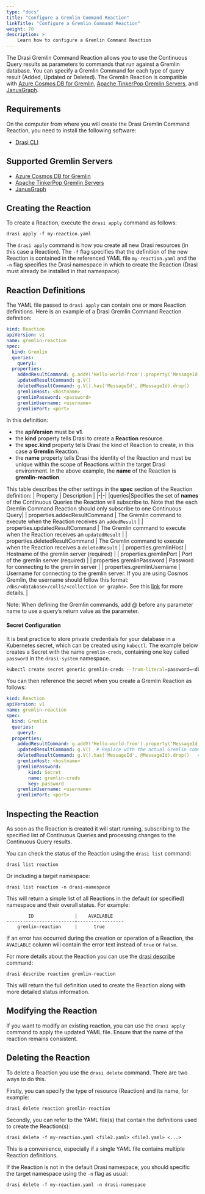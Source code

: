 ```yaml
---
type: "docs"
title: "Configure a Gremlin Command Reaction"
linkTitle: "Configure a Gremlin Command Reaction"
weight: 70
description: >
    Learn how to configure a Gremlin Command Reaction
---
```


The Drasi Gremlin Command Reaction allows you to use the Continuous Query results as parameters to commands that run against a Gremlin database. You can specify a Gremlin Command for each type of query result (Added, Updated or Deleted). The Gremlin Reaction is compatible with [Azure Cosmos DB for Gremlin](https://learn.microsoft.com/en-us/azure/cosmos-db/gremlin/introduction), [Apache TinkerPop Gremlin Servers](https://tinkerpop.apache.org/docs/3.4.4/reference/#gremlin-server), and [JanusGraph](https://janusgraph.org/).

## Requirements
On the computer from where you will create the Drasi Gremlin Command Reaction, you need to install the following software:
- [Drasi CLI](/reference/command-line-interface/) 

## Supported Gremlin Servers
- [Azure Cosmos DB for Gremlin](https://learn.microsoft.com/en-us/azure/cosmos-db/gremlin/introduction) 
- [Apache TinkerPop Gremlin Servers](https://tinkerpop.apache.org/docs/3.4.4/reference/#gremlin-server)
- [JanusGraph](https://janusgraph.org/)

## Creating the Reaction
To create a Reaction, execute the `drasi apply` command as follows:

```text
drasi apply -f my-reaction.yaml
```

The `drasi apply` command is how you create all new Drasi resources (in this case a Reaction). The `-f` flag specifies that the definition of the new Reaction is contained in the referenced YAML file `my-reaction.yaml` and the `-n` flag specifies the Drasi namespace in which to create the Reaction (Drasi must already be installed in that namespace).

## Reaction Definitions
The YAML file passed to `drasi apply` can contain one or more Reaction definitions. Here is an example of a Drasi Gremlin Command Reaction definition:
```yaml
kind: Reaction
apiVersion: v1
name: gremlin-reaction
spec:
  kind: Gremlin
  queries:
    query1:
  properties: 
    addedResultCommand: g.addV('Hello-world-from').property('MessageId', @MessageId).property('name',@MessageFrom)
    updatedResultCommand: g.V()
    deletedResultCommand: g.V().has('MessageId', @MessageId).drop()
    gremlinHost: <hostname>
    gremlinPassword: <password>
    gremlinUsername: <username>
    gremlinPort: <port>
```

In this definition: 
- the **apiVersion** must be **v1**.
- the **kind** property tells Drasi to create a **Reaction** resource.
- the **spec.kind** property tells Drasi the kind of Reaction to create, in this case a **Gremlin** Reaction. 
- the **name** property tells Drasi the identity of the Reaction and must be unique within the scope of Reactions within the target Drasi environment. In the above example, the **name** of the Reaction is **gremlin-reaction**.

This table describes the other settings in the **spec** section of the Reaction definition:
| Property | Description |
|-|-|
|queries|Specifies the set of **names** of the Continuous Queries the Reaction will subscribe to. Note that the each Gremlin Command Reaction should only subscribe to one Continuous Query|
| properties.addedResultCommand | The Gremlin command to execute when the Reaction receives an `addedResult` |
| properties.updatedResultCommand | The Gremlin command to execute when the Reaction receives an `updatedResult` |
| properties.deletedResultCommand | The Gremlin command to execute when the Reaction receives a `deletedResult` |
| properties.gremlinHost | Hostname of the gremlin server (required) |
| properties.gremlinPort | Port of the gremlin server (required) |
| properties.gremlinPassword | Password for connecting to the gremlin server |
| properties.gremlinUsername | Username for connecting to the gremlin server. If you are using Cosmos Gremlin, the username should follow this format: `/dbs/<database>/colls/<collection or graphs>`. See this [link](https://learn.microsoft.com/en-us/azure/service-connector/how-to-integrate-cosmos-gremlin?tabs=dotnet#system-assigned-managed-identity) for more details. |

Note: When defining the Gremlin commands, add @ before any parameter name to use a query’s return value as the parameter.

#### Secret Configuration
It is best practice to store private credentials for your database in a Kubernetes secret, which can be created using `kubectl`. The example below creates a Secret with the name `gremlin-creds`, containing one key called `password` in the `drasi-system` namespace.

```bash
kubectl create secret generic gremlin-creds --from-literal=password=<db-password> -n drasi-system
```

You can then reference the secret when you create a Gremlin Reaction as follows:
```yaml
kind: Reaction
apiVersion: v1
name: gremlin-reaction
spec:
  kind: Gremlin
  queries:
    query1:
  properties: 
    addedResultCommand: g.addV('Hello-world-from').property('MessageId', @MessageId).property('name',@MessageFrom) # Replace with the actual Gremlin command
    updatedResultCommand: g.V()  # Replace with the actual Gremlin command
    deletedResultCommand: g.V().has('MessageId', @MessageId).drop()   # Replace with the actual Gremlin command
    gremlinHost: <hostname>
    gremlinPassword: 
        kind: Secret
        name: gremlin-creds
        key: password
    gremlinUsername: <username>
    gremlinPort: <port>
```


## Inspecting the Reaction
As soon as the Reaction is created it will start running, subscribing to the specified list of Continuous Queries and processing changes to the Continuous Query results.

You can check the status of the Reaction using the `drasi list` command:

```text
drasi list reaction
```

Or including a target namespace:

```text
drasi list reaction -n drasi-namespace
```

This will return a simple list of all Reactions in the default (or specified) namespace and their overall status. For example:

```
        ID               |    AVAILABLE
-------------------------+-----------------
    gremlin-reaction     |      true
```

If an error has occurred during the creation or operation of a Reaction, the `AVAILABLE` column will contain the error text instead of `true` or `false`.

For more details about the Reaction you can use the [drasi describe](/reference/command-line-interface#drasi-describe) command:

```text
drasi describe reaction gremlin-reaction
```

This will return the full definition used to create the Reaction along with more detailed status information.


## Modifying the Reaction
If you want to modify an existing reaction, you can use the `drasi apply` command to apply the updated YAML file. Ensure that the name of the reaction remains consistent.

## Deleting the Reaction
To delete a Reaction you use the `drasi delete` command. There are two ways to do this. 

Firstly, you can specify the type of resource (Reaction) and its name, for example:

```text
drasi delete reaction gremlin-reaction
```

Secondly, you can refer to the YAML file(s) that contain the definitions used to create the Reaction(s):

```text
drasi delete -f my-reaction.yaml <file2.yaml> <file3.yaml> <...>
```

This is a convenience, especially if a single YAML file contains multiple Reaction definitions. 

If the Reaction is not in the default Drasi namespace, you should specific the target namespace using the `-n` flag as usual:

```text
drasi delete -f my-reaction.yaml -n drasi-namespace
```